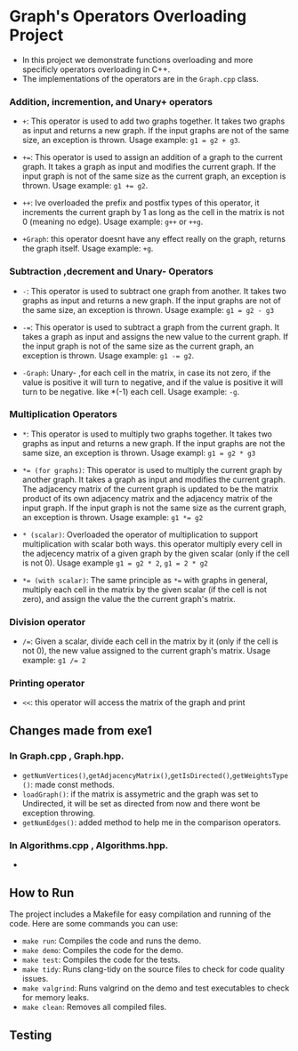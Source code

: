 # Graph's Operators Overloading Project

- In this project we demonstrate functions overloading and more specificly operators overloading in C++. 
- The implementations of the operators are in the `Graph.cpp` class.

### Addition, incremention, and Unary+ operators
- `+`: This operator is used to add two graphs together. It takes two graphs as input and returns a new graph. If the input graphs are not of the same size, an exception is thrown. Usage example: `g1 = g2 + g3`.

- `+=`: This operator is used to assign an addition of a graph to the current graph. It takes a graph as input and modifies the current graph. If the input graph is not of the same size as the current graph, an exception is thrown. Usage example: `g1 += g2`.

- `++`: Ive overloaded the prefix and postfix types of this operator, it increments the current graph by 1 as long as the cell in the matrix is not 0 (meaning no edge). Usage example: `g++` or `++g`.

- `+Graph`: this operator doesnt have any effect really on the graph, returns the graph itself. Usage example: `+g`.

### Subtraction ,decrement and Unary- Operators

- `-`: This operator is used to subtract one graph from another. It takes two graphs as input and returns a new graph. If the input graphs are not of the same size, an exception is thrown. Usage example: `g1 = g2 - g3`

- `-=`: This operator is used to subtract a graph from the current graph. It takes a graph as input and assigns the new value to the current graph. If the input graph is not of the same size as the current graph, an exception is thrown. Usage example: `g1 -= g2`.

- `-Graph`: Unary- ,for each cell in the matrix, in case its not zero, if the value is positive it will turn to negative, and if the value is positive it will turn to be negative. like *(-1) each cell. Usage example: `-g`.

### Multiplication Operators

- `*`: This operator is used to multiply two graphs together. It takes two graphs as input and returns a new graph. If the input graphs are not the same size, an exception is thrown.
Usage exampl: `g1 = g2 * g3`

- `*= (for graphs)`: This operator is used to multiply the current graph by another graph. It takes a graph as input and modifies the current graph. The adjacency matrix of the current graph is updated to be the matrix product of its own adjacency matrix and the adjacency matrix of the input graph. If the input graph is not the same size as the current graph, an exception is thrown. Usage example: `g1 *= g2`

- `* (scalar)`: Overloaded the operator of multiplication to support multiplication with scalar both ways. this operator multiply every cell in the adjecency matrix of a given graph by the given scalar (only if the cell is not 0). Usage example `g1 = g2 * 2`, `g1 = 2 * g2`

- `*= (with scalar)`: The same principle as `*=` with graphs in general, multiply each cell in the matrix by the given scalar (if the cell is not zero), and assign the value the the current graph's matrix.

### Division operator

- `/=`: Given a scalar, divide each cell in the matrix by it (only if the cell is not 0), the new value assigned to the current graph's matrix. Usage example: `g1 /= 2`

### Printing operator

- `<<`: this operator will access the matrix of the graph and print
## Changes made from exe1

### In Graph.cpp , Graph.hpp.
- `getNumVertices()`,`getAdjacencyMatrix()`,`getIsDirected()`,`getWeightsType()`: made const methods.
- `loadGraph()`: if the matrix is assymetric and the graph was set to Undirected, it will be set as directed from now and there wont be exception throwing.
- `getNumEdges()`: added method to help me in the comparison operators.

### In Algorithms.cpp , Algorithms.hpp.
-


## How to Run

The project includes a Makefile for easy compilation and running of the code. Here are some commands you can use:

- `make run`: Compiles the code and runs the demo.
- `make demo`: Compiles the code for the demo.
- `make test`: Compiles the code for the tests.
- `make tidy`: Runs clang-tidy on the source files to check for code quality issues.
- `make valgrind`: Runs valgrind on the demo and test executables to check for memory leaks.
- `make clean`: Removes all compiled files.

## Testing




